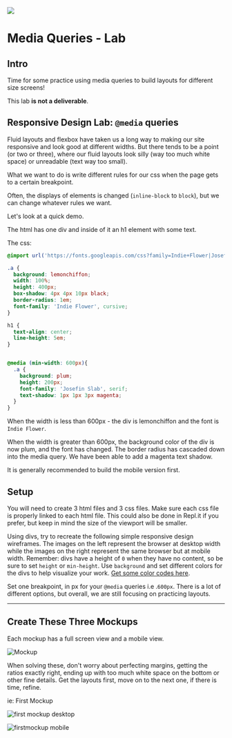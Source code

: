<img src="https://i.imgur.com/qsSi07H.png">

# Media Queries - Lab

## Intro

Time for some practice using media queries to build layouts for different size screens!

This lab **is not a deliverable**.

## Responsive Design Lab: `@media` queries

Fluid layouts and flexbox have taken us a long way to making our site responsive and look good at different widths. But there tends to be a point (or two or three), where our fluid layouts look silly (way too much white space) or unreadable (text way too small).

What we want to do is write different rules for our css when the page gets to a certain breakpoint.

Often, the displays of elements is changed (`inline-block` to `block`), but we can change whatever rules we want.

Let's look at a quick demo.

The html has one div and inside of it an h1 element with some text.

The css:

```css
@import url('https://fonts.googleapis.com/css?family=Indie+Flower|Josefin+Slab');

.a {
  background: lemonchiffon;
  width: 100%;
  height: 400px;
  box-shadow: 4px 4px 10px black;
  border-radius: 1em;
  font-family: 'Indie Flower', cursive;
}

h1 {
  text-align: center;
  line-height: 5em;
}


@media (min-width: 600px){
  .a {
    background: plum;
    height: 200px;
    font-family: 'Josefin Slab', serif;
    text-shadow: 1px 1px 3px magenta;
  }
}
```

When the width is less than 600px - the div is lemonchiffon and the font is `Indie Flower`.

When the width is greater than 600px, the background color of the div is now plum, and the font has changed. The border radius has cascaded down into the media query. We have been able to add a magenta text shadow.

It is generally recommended to build the mobile version first.


## Setup

You will need to create 3 html files and 3 css files. Make sure each css file is properly linked to each html file. This could also be done in Repl.it if you prefer, but keep in mind the size of the viewport will be smaller.

Using divs, try to recreate the following simple responsive design wireframes. The images on the left represent the browser at desktop width while the images on the right represent the same browser but at mobile width. Remember: divs have a height of `0` when they have no content, so be sure to set `height` or `min-height`. Use `background` and set different colors for the divs to help visualize your work. [Get some color codes here](http://htmlcolorcodes.com/).

Set one breakpoint, in px for your `@media` queries i.e .`600px`. There is a lot of different options, but overall, we are still focusing on practicing layouts.

<hr>

## Create These Three Mockups

Each mockup has a full screen view and a mobile view.


![Mockup](https://i.imgur.com/NZ0moP0.png)

When solving these, don't worry about perfecting margins, getting the ratios exactly right, ending up with too much white space on the bottom or other fine details. Get the layouts first, move on to the next one, if there is time, refine.

ie: First Mockup

![first mockup desktop](https://i.imgur.com/wqtUtak.png)

![firstmockup mobile](https://i.imgur.com/AUjBZ1V.png)